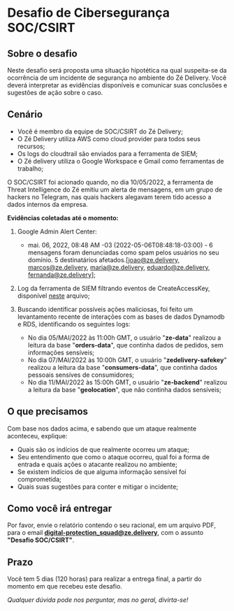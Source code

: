 # Desafio de Cibersegurança SOC/CSIRT

## Sobre o desafio

Neste desafio será proposta uma situação hipotética na qual suspeita-se da ocorrência de um incidente de segurança no ambiente do Zé Delivery.
Você deverá interpretar as evidências disponíveis e comunicar suas conclusões e sugestões de ação sobre o caso.

## Cenário
- Você é membro da equipe de SOC/CSIRT do Zé Delivery;
- O Zé Delivery utiliza AWS como cloud provider para todos seus recursos;
- Os logs do cloudtrail são enviados para a ferramenta de SIEM;
- O Zé delivery utiliza o Google Workspace e Gmail como ferramentas de trabalho;

O SOC/CSIRT foi acionado quando, no dia 10/05/2022, a ferramenta de Threat Intelligence do Zé emitiu um alerta de mensagens, em um grupo de hackers no Telegram, nas quais hackers alegavam terem tido acesso a dados internos da empresa.

**Evidências coletadas até o momento:**
1. Google Admin Alert Center:
    - mai. 06, 2022, 08:48 AM -03 (2022-05-06T08:48:18-03:00) - 6 mensagens foram denunciadas como spam pelos usuários no seu domínio. 5 destinatários afetados.[joao@ze.delivery, marcos@ze.delivery, maria@ze.delivery, eduardo@ze.delivery, fernanda@ze.delivery];

2. Log da ferramenta de SIEM filtrando eventos de CreateAccessKey, disponível [neste](soc-csirt-files/search-results-siem.csv) arquivo;

3. Buscando identificar possíveis ações maliciosas, foi feito um levantamento recente de interações com as bases de dados Dynamodb e RDS, identificando os seguintes logs:
    - No dia 05/MAI/2022 às 11:00h GMT, o usuário "**ze-data**" realizou a leitura da base "**orders-data**", que continha dados de pedidos, sem informações sensíveis;
    - No dia 07/MAI/2022 às 10:00h GMT, o usuário "**zedelivery-safekey**" realizou a leitura da base "**consumers-data**", que continha dados pessoais sensíves de consumidores;
    - No dia 11/MAI/2022 às 15:00h GMT, o usuário "**ze-backend**" realizou a leitura da base "**geolocation**", que não continha dados sensíveis;

## O que precisamos
Com base nos dados acima, e sabendo que um ataque realmente aconteceu, explique:
- Quais são os indícios de que realmente ocorreu um ataque;
- Seu entendimento que como o ataque ocorreu, qual foi a forma de entrada e quais ações o atacante realizou no ambiente;
- Se existem indícios de que alguma informação sensível foi comprometida;
- Quais suas sugestões para conter e mitigar o incidente;


## Como você irá entregar

Por favor, envie o relatório contendo o seu racional, em um arquivo PDF, para o email **digital-protection_squad@ze.delivery**, com o assunto **"Desafio SOC/CSIRT"**.

## Prazo

Você tem 5 dias (120 horas) para realizar a entrega final, a partir do momento em que recebeu este desafio.

*Qualquer dúvida pode nos perguntar, mas no geral, divirta-se!*